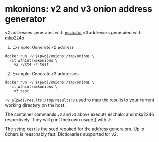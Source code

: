 # mkonions: v2 and v3 onion address generator 

v2 addresses generated with [eschalot](https://github.com/ReclaimYourPrivacy/eschalot)
v3 addresses generated with [mkp224o](https://github.com/cathugger/mkp224o)

1. Example: Generate v2 address 
```
docker run -v $(pwd)/onions:/tmp/onions \
  -it wfnintr/mkonions \
    v2 -vct4 -r test
```

2. Example: Generate v3 addresses 
```
docker run -v $(pwd)/onions:/tmp/onions \
  -it wfnintr/mkonions \
    v3 test
```
`-v $(pwd)/results:/tmp/results` is used to map the results to your current working directory on the host.   

The container commands `v2` and `v3` above execute eschalot and mkp224o respectively. They will print their own usage() with `-h`.   

The string `test` is the seed required for the address generators. Up to 8chars is reasonably fast. Dictionaries supported for v2.  



